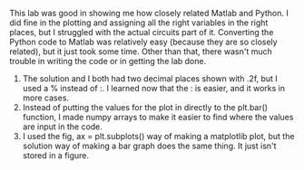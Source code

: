 This lab was good in showing me how closely related Matlab and Python. I did fine in the plotting and assigning all the right variables in the right places, but I struggled with the actual circuits part of it. Converting the Python code to Matlab was relatively easy (because they are so closely related), but it just took some time. Other than that, there wasn't much trouble in writing the code or in getting the lab done.



1. The solution and I both had two decimal places shown with .2f, but I used a % instead of :. I learned now that the : is easier, and it works in more cases.
2. Instead of putting the values for the plot in directly to the plt.bar() function, I made numpy arrays to make it easier to find where the values are input in the code.
3. I used the fig, ax = plt.subplots() way of making a matplotlib plot, but the solution way of making a bar graph does the same thing. It just isn't stored in a figure.
